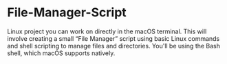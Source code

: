 # File-Manager-Script
Linux project you can work on directly in the macOS terminal. This will involve creating a small “File Manager” script using basic Linux commands and shell scripting to manage files and directories. You'll be using the Bash shell, which macOS supports natively.
